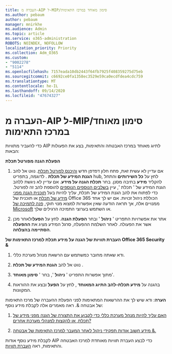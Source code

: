 ```yaml
---
title: העברה מ-AIP ל-MIP/סימון מאוחד במרכז התאימות
ms.author: pebaum
author: pebaum
manager: mnirkhe
ms.audience: Admin
ms.topic: article
ms.service: o365-administration
ROBOTS: NOINDEX, NOFOLLOW
localization_priority: Priority
ms.collection: Adm_O365
ms.custom:
- "9002278"
- "5114"
ms.openlocfilehash: 7157eada10db2443f64fb7925f408359275d75eb
ms.sourcegitcommit: c6692ce0fa1358ec3529e59ca0ecdfdea4cdc759
ms.translationtype: MT
ms.contentlocale: he-IL
ms.lasthandoff: 09/14/2020
ms.locfileid: "47674327"
---
```

# <a name="migration-from-aip-to-mipunified-labeling-in-the-compliance-center"></a>העברה מ-AIP ל-MIP/סימון מאוחד במרכז התאימות

כדי להעביר מתוויות AIP לתיוג מאוחד במרכז האבטחה והתאימות, בצע את הפעולות הבאות:

**הפעלת הגנה מפורטל תכלת**

1. אם עדיין לא עשית זאת, פתח חלון דפדפן חדש [והיכנס לפורטל תכלת](https://docs.microsoft.com/azure/information-protection/deploy-use/configure-policy#signing-in-to-the-azure-portal). נווט אל להב **הגנת המידע של תכלת** . לדוגמה, בתפריט hub, לחץ על **כל השירותים** והתחל להקליד **מידע** בתיבה מסנן. בחר **תכלת הגנה על מידע**. אם עדיין לא ניגשת ללהב הגנת המידע של ' תכלת ', עיין [בשלבים הנוספים הנוספים](https://docs.microsoft.com/azure/information-protection/deploy-use/configure-policy#to-access-the-azure-information-protection-blade-for-the-first-time) להוספת להב זה לפורטל. כדי לפתוח את להב הגנת המידע של תכלת, עליך להיות בעל [תוכנית הגנה מפני מידע של תכלת](https://www.microsoft.com/cloud-platform/azure-information-protection-pricing) או תוכנית של Office 365 הכוללת ניהול זכויות. אם יש לך אחד ממנויים אלה, אך תראה הודעה שאין אפשרות למצוא מנוי חוקי, [פנה לתמיכה של Microsoft](https://docs.microsoft.com/azure/information-protection/get-started/information-support#to-contact-microsoft-support) או השתמש בערוצי התמיכה הרגילים שלך.

2. אתר את אפשרויות התפריט ' **ניהול** ' ובחר **הפעלת הגנה**. לחץ על **הפעל**ולאחר מכן אשר את הפעולה. לאחר השלמת ההפעלה, סרגל המידע מציג את **ההפעלה הסתיימה בהצלחה**.

**העברת תוויות של הגנה על מידע תכלת למרכז התאימות של Office 365 Security &**

1. ודא שאתה מחובר כמשתמש עם הרשאת מנהל מערכת כללי.

2. נווט אל להב **הגנת המידע של תכלת** .

3. מתוך אפשרות התפריט ' **ניהול** ', בחר ' **סימון מאוחד**'.

4. בהגנה על **מידע תכלת-להב התיוג המאוחד** , לחץ על **הפעל** ובצע את ההוראות המקוונות.

**הערה**: ודא שיש לך את ההרשאות המתאימות לפני הפעלת ההעברה של מרכז התאימות של אבטחה &. ראה מאמרים אלה לקבלת מידע נוסף:

1. [האם עליך להיות מנהל מערכת כללי כדי לקבוע את התצורה של הגנה מפני מידע של תכלת, או להקצות למנהלי מערכת אחרים?](https://docs.microsoft.com/azure/information-protection/faqs#do-you-need-to-be-a-global-admin-to-configure-azure-information-protection-or-can-i-delegate-to-other-administrators)

2. [מידע חשוב אודות תפקידי ניהול לאחר המעבר למרכז התאימות של אבטחה &.](https://docs.microsoft.com/azure/information-protection/configure-policy-migrate-labels#important-information-about-administrative-roles)

לקבלת מידע נוסף אודות AIP כדי לבצע העברת תוויות מאוחדת למרכז האבטחה והתאימות, ראה [העברת תוויות](https://docs.microsoft.com/azure/information-protection/configure-policy-migrate-labels).
